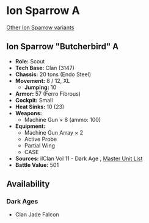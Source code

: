 # Ion Sparrow A 

[Other Ion Sparrow variants](../ion_sparrow.md) 

## Ion Sparrow "Butcherbird" A 

- **Role:** Scout 
- **Tech Base:** Clan (3147) 
- **Chassis:** 20 tons (Endo Steel) 
- **Movement:** 8 / 12, XL 
  - **Jumping:** 10 
- **Armor:** 57 (Ferro Fibrous) 
- **Cockpit:** Small 
- **Heat Sinks:** 10 (23) 
- **Weapons:** 
  - Machine Gun × 8 (ammo: 100) 
- **Equipment:** 
  - Machine Gun Array × 2 
  - Active Probe 
  - Partial Wing 
  - CASE 
- **Sources:** ilClan Vol 11 - Dark Age , [Master Unit List](http://masterunitlist.info/Unit/Details/7739/butcherbird-ion-sparrow-a) 
- **Battle Value:** 501 

## Availability 

### Dark Ages 

- Clan Jade Falcon 


